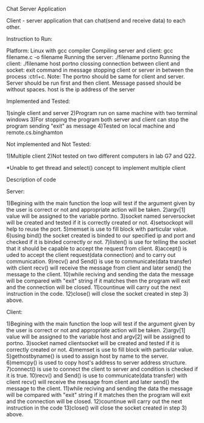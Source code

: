 Chat Server Application

Client - server application that can chat(send and receive data) to each other.

Instruction to Run:

Platform: Linux with gcc compiler
Compiling server and client: gcc filename.c -o filename
Running the server: ./filename portno
Running the client: ./filename host portno
clossing connection between client and socket: exit command in message
stopping client or server in between the process :ctrl+c.
Note: The portno should be same for client and server.
      Server should be run first and then client.
      Message passed should be without spaces.
	  host is the ip address of the server

Implemented and Tested:

1)single client and server
2)Program run on same machine with two terminal windows 
3)For stopping the program both server and client can stop the program sending "exit" as message
4)Tested on local machine and remote.cs.binghamton

Not implemented and Not Tested:

1)Multiple client 
2)Not tested on two different computers in lab G7 and Q22.
 
 
*Unable to get thread and select() concept to implement multiple client


Description of code

Server:

1)Begining with the main function the loop will test if the argument given by the user is correct or not and appropriate action will be taken.
2)argv[1] value will be assigned to the variable portno. 
3)socket named serversocket will be created and tested if it is correctly created or not.
4)setsockopt will help to reuse the port.
5)memset is use to fill block with particular value.
6)using bind() the socket created is binded to our specified ip and port and checked if it is binded correctly or not.
7)listen() is use for telling the socket that it should be capable to accept the request from client.
8)accept() is uded to accept the client request(data connection) and to carry out communication.
9)recv() and Send() is use to communicate(data transfer) with client
recv() will receive the message from client and later send() the message to the client.
10)while reciving and sending the data the message will be compared with "exit" string if it matches then the program will exit and the connection will be closed. 
11)countinue will carry out the next instruction in the code.
12)close() will close the socket created in step 3) above.

Client:

1)Begining with the main function the loop will test if the argument given by the user is correct or not and appropriate action will be taken.
2)argv[1] value will be assigned to the variable host and argv[2] will be assigned to portno. 
3)socket named clientsocket will be created and tested if it is correctly created or not. 
4)memset is use to fill block with particular value.
5)gethostbyname() is used to assign host by name to the server.
6)memcpy() is used to copy host's address to server address structure.
7)connect() is use to connect the client to server and condition is checked if it is true.
10)recv() and Send() is use to communicate(data transfer) with client
recv() will receive the message from client and later send() the message to the client.
11)while reciving and sending the data the message will be compared with "exit" string if it matches then the program will exit and the connection will be closed. 
12)countinue will carry out the next instruction in the code
13)close() will close the socket created in step 3) above.
























 
